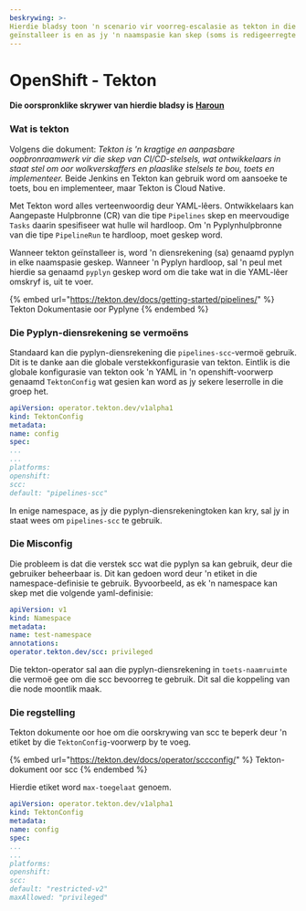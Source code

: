 ```yaml
---
beskrywing: >-
Hierdie bladsy toon 'n scenario vir voorreg-escalasie as tekton in die groep
geïnstalleer is en as jy 'n naamspasie kan skep (soms is redigeerregte genoeg)
---
```


# OpenShift - Tekton

**Die oorspronklike skrywer van hierdie bladsy is** [**Haroun**](www.linkedin.com/in/haroun-al-mounayar-571830211)

### Wat is tekton

Volgens die dokument: _Tekton is 'n kragtige en aanpasbare oopbronraamwerk vir die skep van CI/CD-stelsels, wat ontwikkelaars in staat stel om oor wolkverskaffers en plaaslike stelsels te bou, toets en implementeer._ Beide Jenkins en Tekton kan gebruik word om aansoeke te toets, bou en implementeer, maar Tekton is Cloud Native.&#x20;

Met Tekton word alles verteenwoordig deur YAML-lêers. Ontwikkelaars kan Aangepaste Hulpbronne (CR) van die tipe `Pipelines` skep en meervoudige `Tasks` daarin spesifiseer wat hulle wil hardloop. Om 'n Pyplynhulpbronne van die tipe `PipelineRun` te hardloop, moet geskep word.

Wanneer tekton geïnstalleer is, word 'n diensrekening (sa) genaamd pyplyn in elke naamspasie geskep. Wanneer 'n Pyplyn hardloop, sal 'n peul met hierdie sa genaamd `pyplyn` geskep word om die take wat in die YAML-lêer omskryf is, uit te voer.

{% embed url="https://tekton.dev/docs/getting-started/pipelines/" %}
Tekton Dokumentasie oor Pyplyne
{% endembed %}

### Die Pyplyn-diensrekening se vermoëns

Standaard kan die pyplyn-diensrekening die `pipelines-scc`-vermoë gebruik. Dit is te danke aan die globale verstekkonfigurasie van tekton. Eintlik is die globale konfigurasie van tekton ook 'n YAML in 'n openshift-voorwerp genaamd `TektonConfig` wat gesien kan word as jy sekere leserrolle in die groep het.
```yaml
apiVersion: operator.tekton.dev/v1alpha1
kind: TektonConfig
metadata:
name: config
spec:
...
...
platforms:
openshift:
scc:
default: "pipelines-scc"
```
In enige namespace, as jy die pyplyn-diensrekeningtoken kan kry, sal jy in staat wees om `pipelines-scc` te gebruik.

### Die Misconfig

Die probleem is dat die verstek scc wat die pyplyn sa kan gebruik, deur die gebruiker beheerbaar is. Dit kan gedoen word deur 'n etiket in die namespace-definisie te gebruik. Byvoorbeeld, as ek 'n namespace kan skep met die volgende yaml-definisie:
```yaml
apiVersion: v1
kind: Namespace
metadata:
name: test-namespace
annotations:
operator.tekton.dev/scc: privileged
```
Die tekton-operator sal aan die pyplyn-diensrekening in `toets-naamruimte` die vermoë gee om die scc bevoorreg te gebruik. Dit sal die koppeling van die node moontlik maak.

### Die regstelling

Tekton dokumente oor hoe om die oorskrywing van scc te beperk deur 'n etiket by die `TektonConfig`-voorwerp by te voeg.

{% embed url="https://tekton.dev/docs/operator/sccconfig/" %}
Tekton-dokument oor scc
{% endembed %}

Hierdie etiket word `max-toegelaat` genoem.
```yaml
apiVersion: operator.tekton.dev/v1alpha1
kind: TektonConfig
metadata:
name: config
spec:
...
...
platforms:
openshift:
scc:
default: "restricted-v2"
maxAllowed: "privileged"
```


